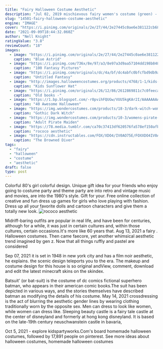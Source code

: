 ```yaml
---
title: "Fairy Halloween Costume Aesthetic"
description: "Jul 02, 2019 mischievous fairy women's costume (green) - small. More information  This look is popular for fitting the halloween aesthetic + being a simple one to pull off. 70. When life hands you lemons(make a halloween costume"
slug: "14501-fairy-halloween-costume-aesthetic"
engine: "IMAGE"
cover: "https://i.pinimg.com/originals/2e/27/44/2e27445c0ae6e381122cb68f524be439.jpg"
date: "2021-09-09T18:44:32.060Z"
author: "Nell Knight"
ratingValue: "3.8"
reviewCount: "18"
images:
  - image: "https://i.pinimg.com/originals/2e/27/44/2e27445c0ae6e381122cb68f524be439.jpg"
    caption: "Blue Astrid"
  - image: "https://i.pinimg.com/736x/8e/97/a3/8e97a3d9aa57104dd198b848890aaca9.jpg"
    caption: "100 Fantasy Pictures"
  - image: "https://i.pinimg.com/originals/dc/4a/bf/dc4abfc0bfcfbd9db9ae1cfdd0484511.jpg"
    caption: "Untitled Fantasy"
  - image: "http://images.halloweencostumes.org/products/4768/1-1/kids-sunflower-hat.jpg"
    caption: "Kids Sunflower Hat"
  - image: "https://i.pinimg.com/originals/26/12/86/2612869811c7c0feeca8d0f1dc37fa4d.jpg"
    caption: "Old books -"
  - image: "https://1.bp.blogspot.com/-r0pvihFQUGw/VUU5kgKAr2I/AAAAAAAAAv0/BODZlY7sgPw/s1600/24.jpg"
    caption: "40 Awesome Halloween"
  - image: "https://img.wondercostumes.com/products/18-3/dark-witch-women-plus.jpg"
    caption: "Gothic Dark Witch"
  - image: "https://img.wondercostumes.com/products/10-3/womens-pirate-maiden-costume.jpg"
    caption: "Adult Pirate Maiden"
  - image: "https://78.media.tumblr.com/ca70c37413df620576fa578ef150afb1/tumblr_ozx6va0ufL1wxoehso1_500.jpg"
    caption: "rococo aesthetic"
  - image: "https://cdn.instructables.com/FOX/XDO4/IV0AO75E/FOXXDO4IV0AO75E.LARGE.jpg?auto=webp&&frame=1&width=1024&height=1024&fit=bounds"
    caption: "The Drowned Diver"
tags:
  - "fairy"
  - "halloween"
  - "costume"
  - "aesthetic"
draft: false
type: post
---
```


Colorful 80's girl colorful design. Unique gift idea for your friends who enjoy going to costume party and theme party are into retro and vintage music and movies, are into the 1980's style. Gift for your. Free online collection of creative and fun dress up games for girls who love playing with fashion. Dress up all your favorite dolls and cartoon characters and give them a totally new look.
![rococo aesthetic](https://78.media.tumblr.com/ca70c37413df620576fa578ef150afb1/tumblr_ozx6va0ufL1wxoehso1_500.jpg "rococo aesthetic")

Midriff-baring outfits are popular in real life, and have been for centuries, although for a while, it was just in certain cultures and, within those cultures, certain occasions.It&#39;s more like 60 years that. Aug 13, 2021 a fairy . Halloween costumes.  Then came faecore, yet another whimsical aesthetic trend imagined by gen z. Now that all things ruffly and pastel are considered
<!--inArticleAds-->

<!--galleryOne-->

Sep 07, 2021 it is set in 1948 in new york city and has a film noir aesthetic, he explains. the scenic design teleports you to the era. The makeup and costume design for this house is so original andView, comment, download and edit the latest minecraft skins on the skindex.
<!--inArticleAds-->

<!--galleryTwo-->

Batsuit' (or bat-suit) is the costume of dc comics fictional superhero batman, who appears in their american comic books.The suit has been depicted in various ways, and the stories themselves have described batman as modifying the details of his costume. May 14, 2021 crossdressing is the act of blurring the aesthetic gender lines by wearing clothing traditionally worn by the opposite sex. Men can dress to look like women, while women can dress like. Sleeping beauty castle is a fairy tale castle at the center of disneyland and formerly at hong kong disneyland. It is based on the late-19th century neuschwanstein castle in bavaria,
<!--galleryThree-->

Oct 5, 2021 - explore kidspartyworks.Com's board homemade halloween costumes, followed by 17,891 people on pinterest. See more ideas about halloween costumes, homemade halloween costumes